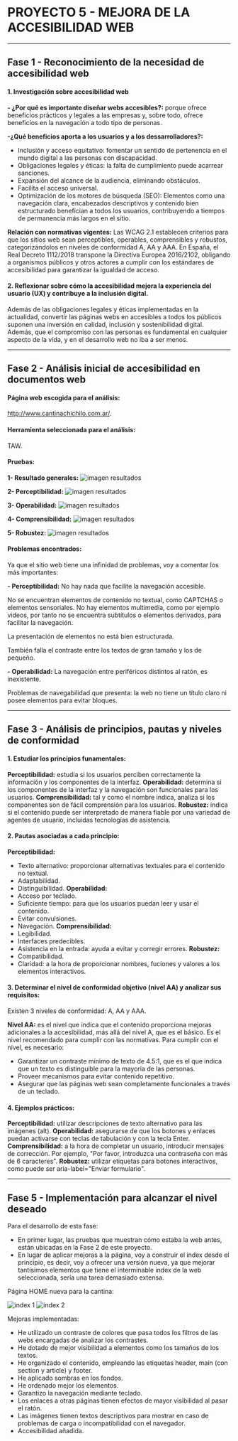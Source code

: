 # PROYECTO 5 - MEJORA DE LA ACCESIBILIDAD WEB

---


## Fase 1 - Reconocimiento de la necesidad de accesibilidad web

#### 1. Investigación sobre accesibilidad web

__- ¿Por qué es importante diseñar webs accesibles?:__ porque ofrece beneficios prácticos y legales a las empresas y, sobre todo, ofrece beneficios en la navegación a todo tipo de personas.


__-¿Qué beneficios aporta a los usuarios y a los dessarrolladores?:__  
- Inclusión y acceso equitativo: fomentar un sentido de pertenencia en el mundo digital a las personas con discapacidad.
- Obligaciones legales y éticas: la falta de cumplimiento puede acarrear sanciones. 
- Expansión del alcance de la audiencia, eliminando obstáculos.
- Facilita el acceso universal.
- Optimización de los motores de búsqueda (SEO): Elementos como una navegación clara, encabezados descriptivos y contenido bien estructurado benefician a todos los usuarios, contribuyendo a tiempos de permanencia más largos en el sitio.


__Relación con normativas vigentes:__ Las WCAG 2.1 establecen criterios para que los sitios web sean perceptibles, operables, comprensibles y robustos, categorizándolos en niveles de conformidad A, AA y AAA. En España, el Real Decreto 1112/2018 transpone la Directiva Europea 2016/2102, obligando a organismos públicos y otros actores a cumplir con los estándares de accesibilidad para garantizar la igualdad de acceso.


#### 2. Reflexionar sobre cómo la accesibilidad mejora la experiencia del usuario (UX) y contribuye a la inclusión digital.
Además de las obligaciones legales y éticas implementadas en la actualidad, convertir las páginas webs en accesibles a todos los públicos suponen una inversión en calidad, inclusión y sostenibilidad digital. Además, que el compromiso con las personas es fundamental en cualquier aspecto de la vida, y en el desarrollo web no iba a ser menos. 

---


## Fase 2 - Análisis inicial de accesibilidad en documentos web
#### Página web escogida para el análisis: 
http://www.cantinachichilo.com.ar/.

#### Herramienta seleccionada para el análisis:
TAW.

#### Pruebas:
__1- Resultado generales:__
<img src="taw/taw1.jpg" alt="imagen resultados">

__2- Perceptibilidad:__
<img src="taw/taw2.jpg" alt="imagen resultados">

__3- Operabilidad:__
<img src="taw/taw3.jpg" alt="imagen resultados">

__4- Comprensibilidad:__
<img src="taw/taw4.jpg" alt="imagen resultados">

__5- Robustez:__
<img src="taw/taw5.jpg" alt="imagen resultados">

#### Problemas encontrados:
Ya que el sitio web tiene una infinidad de problemas, voy a comentar los más importantes:

__- Perceptibilidad:__ 
No hay nada que facilite la navegación accesible.

No se encuentran elementos de contenido no textual, como CAPTCHAS o elementos sensoriales.
No hay elementos multimedia, como por ejemplo videos, por tanto no se encuentra subtítulos o elementos derivados, para facilitar la navegación.

La presentación de elementos no está bien estructurada.

También falla el contraste entre los textos de gran tamaño y los de pequeño.


__- Operabilidad:__
La navegación entre periféricos distintos al ratón, es inexistente.

Problemas de navegabilidad que presenta: la web no tiene un título claro ni posee elementos para evitar bloques.

---


## Fase 3 - Análisis de principios, pautas y niveles de conformidad


#### 1. Estudiar los principios funamentales:
__Perceptibilidad:__ estudia si los usuarios perciben correctamente la información y los componentes de la interfaz.
__Operabilidad:__ determina si los componentes de la interfaz y la navegación son funcionales para los usuarios.
__Comprensibilidad:__ tal y como el nombre indica, analiza si los componentes son de fácil comprensión para los usuarios.
__Robustez:__ indica si el contenido puede ser interpretado de manera fiable por una variedad de agentes de usuario, incluidas tecnologías de asistencia.


#### 2. Pautas asociadas a cada principio:
__Perceptibilidad:__ 
- Texto alternativo: proporcionar alternativas textuales para el contenido no textual. 
- Adaptabilidad.
- Distinguibilidad.
__Operabilidad:__ 
- Acceso por teclado.
- Suficiente tiempo: para que los usuarios puedan leer y usar el contenido.
- Evitar convulsiones.
- Navegación.
__Comprensibilidad:__ 
- Legibilidad.
- Interfaces predecibles.
- Asistencia en la entrada: ayuda a evitar y corregir errores.
__Robustez:__ 
- Compatibilidad.
- Claridad: a la hora de proporcionar nombres, fuciones y valores a los elementos interactivos.


#### 3. Determinar el nivel de conformidad objetivo (nivel AA) y analizar sus requisitos:
Existen 3 niveles de conformidad: A, AA y AAA.

__Nivel AA:__ es el nivel que indica que el contenido proporciona mejoras adicionales a la accesibilidad, más allá del nivel A, que es el básico. Es el nivel recomendado para cumplir con las normativas.
Para cumplir con el nivel, es necesario:
- Garantizar un contraste mínimo de texto de 4.5:1, que es el que indica que un texto es distinguible para la mayoría de las personas.
- Proveer mecanismos para evitar contenido repetitivo.
- Asegurar que las páginas web sean completamente funcionales a través de un teclado.


#### 4. Ejemplos prácticos:
__Perceptibilidad:__ utilizar descripciones de texto alternativo para las imágenes (alt). 
__Operabilidad:__ asegurarse de que los botones y enlaces puedan activarse con teclas de tabulación y con la tecla Enter.
__Comprensibilidad:__ a la hora de completar un usuario, introducir mensajes de corrección. Por ejemplo, "Por favor, introduzca una contraseña con más de 6 caracteres".
__Robustez:__ utilizar etiquetas para botones interactivos, como puede ser aria-label="Enviar formulario".

---


## Fase 5 - Implementación para alcanzar el nivel deseado

Para el desarrollo de esta fase:
- En primer lugar, las pruebas que muestran cómo estaba la web antes, están ubicadas en la Fase 2 de este proyecto.
- En lugar de aplicar mejoras a la página, voy a construir el index desde el principio, es decir, voy a ofrecer una versión nueva, ya que mejorar tantísimos elementos que tiene el interminable index de la web seleccionada, sería una tarea demasiado extensa.

Página HOME nueva para la cantina:

<img src="taw/index1.jpg" alt="index 1">
<img src="taw/index2.jpg" alt="index 2">


Mejoras implementadas:
- He utilizado un contraste de colores que pasa todos los filtros de las webs encargadas de analizar los contrastes.
- He dotado de mejor visibilidad a elementos como los tamaños de los textos.
- He organizado el contenido, empleando las etiquetas header, main (con section y article) y footer.
- He aplicado sombras en los fondos.
- He ordenado mejor los elementos.
- Garantizo la navegación mediante teclado.
- Los enlaces a otras páginas tienen efectos de mayor visibilidad al pasar el ratón.
- Las imágenes tienen textos descriptivos para mostrar en caso de problemas de carga o incompatibilidad con el navegador.
- Accesibilidad añadida.